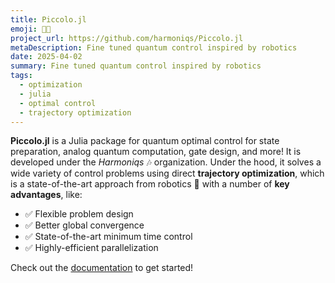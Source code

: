 ```yaml
---
title: Piccolo.jl
emoji: 🪈🎶
project_url: https://github.com/harmoniqs/Piccolo.jl
metaDescription: Fine tuned quantum control inspired by robotics
date: 2025-04-02
summary: Fine tuned quantum control inspired by robotics
tags:
  - optimization
  - julia
  - optimal control
  - trajectory optimization
---
```


**Piccolo.jl** is a Julia package for quantum optimal control for state preparation, analog quantum computation, gate design, and more! It is developed under the _Harmoniqs_ 🎶 organization. Under the hood, it solves a wide variety of control problems using direct **trajectory optimization**, which is a state-of-the-art approach from robotics 🤖 with a number of **key advantages**, like:

- ✅ Flexible problem design
- ✅ Better global convergence
- ✅ State-of-the-art minimum time control
- ✅ Highly-efficient parallelization

Check out the [documentation](https://docs.harmoniqs.co/Piccolo/dev/) to get started!